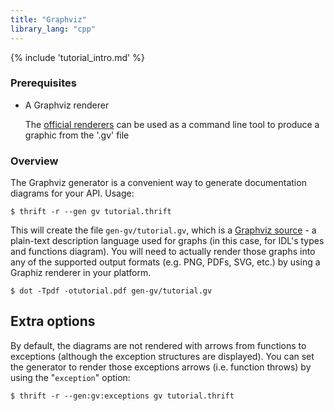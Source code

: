 ```yaml
---
title: "Graphviz"
library_lang: "cpp"
---
```

{% include 'tutorial_intro.md' %}

### Prerequisites
* A Graphviz renderer

	The [official renderers](http://www.graphviz.org) can be used as a command line tool to produce a graphic from the '.gv' file

### Overview

The Graphviz generator is a convenient way to generate documentation diagrams
for your API. Usage:

    $ thrift -r --gen gv tutorial.thrift

This will create the file `gen-gv/tutorial.gv`, which is a [Graphviz
source](http://en.wikipedia.org/wiki/DOT_(graph_description_language)) - a
plain-text description language used for graphs (in this case, for IDL's types
and functions diagram). You will need to actually render those graphs into any
of the supported output formats (e.g. PNG, PDFs, SVG, etc.) by using a Graphiz
renderer in your platform.

	$ dot -Tpdf -otutorial.pdf gen-gv/tutorial.gv

## Extra options

By default, the diagrams are not rendered with arrows from functions to
exceptions (although the exception structures are displayed). You can set the
generator to render those exceptions arrows (i.e. function throws) by using the
"`exception`" option:

    $ thrift -r --gen:gv:exceptions gv tutorial.thrift
